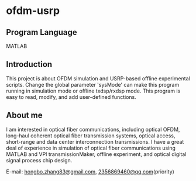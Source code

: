 # ofdm-usrp
## Program Language
MATLAB

## Introduction
This project is about OFDM simulation and USRP-based offline experimental scripts. 
Change the global parameter 'sysMode' can make this program running in simulation mode or offline txdsp/rxdsp mode. 
This program is easy to read, modify, and add user-defined functions.

## About me
I am interested in optical fiber communications, including optical OFDM, long-haul coherent optical fiber transmission systems, optical access, short-range and data center interconnection transmissions. 
I have a great deal of experience in simulation of optical fiber communications using MATLAB and VPI transmissionMaker, offline experiment, and optical digital signal process chip design.

E-mail: hongbo.zhang83@gmail.com, 2356869460@qq.com(priority)
